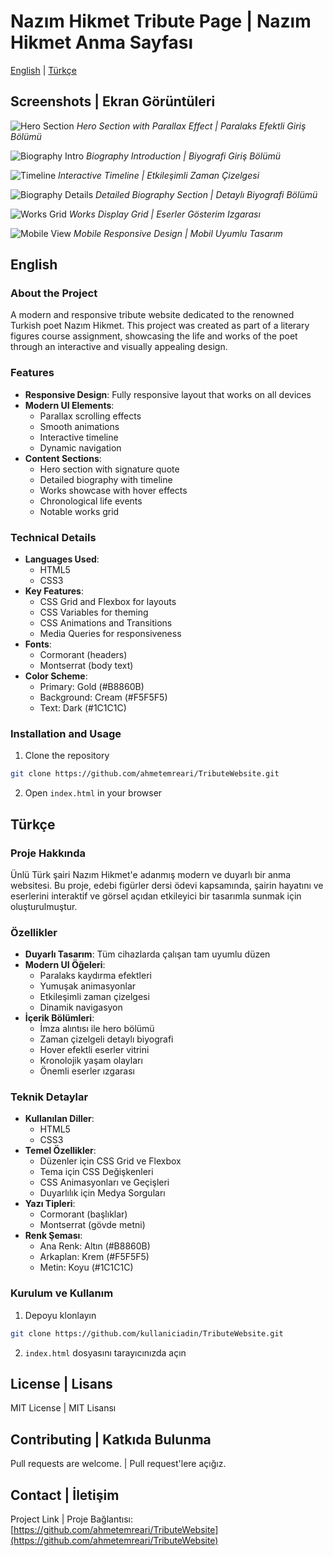 # Nazım Hikmet Tribute Page | Nazım Hikmet Anma Sayfası

[English](#english) | [Türkçe](#türkçe)

## Screenshots | Ekran Görüntüleri

![Hero Section](screenshoots/nh1.png)
*Hero Section with Parallax Effect | Paralaks Efektli Giriş Bölümü*

![Biography Intro](screenshoots/nh2.png)
*Biography Introduction | Biyografi Giriş Bölümü*

![Timeline](screenshoots/nh3.png)
*Interactive Timeline | Etkileşimli Zaman Çizelgesi*

![Biography Details](screenshoots/nh4.png)
*Detailed Biography Section | Detaylı Biyografi Bölümü*

![Works Grid](screenshoots/nh5.png)
*Works Display Grid | Eserler Gösterim Izgarası*

![Mobile View](screenshoots/nh6.png)
*Mobile Responsive Design | Mobil Uyumlu Tasarım*

## English

### About the Project
A modern and responsive tribute website dedicated to the renowned Turkish poet Nazım Hikmet. This project was created as part of a literary figures course assignment, showcasing the life and works of the poet through an interactive and visually appealing design.

### Features
- **Responsive Design**: Fully responsive layout that works on all devices
- **Modern UI Elements**:
  - Parallax scrolling effects
  - Smooth animations
  - Interactive timeline
  - Dynamic navigation
- **Content Sections**:
  - Hero section with signature quote
  - Detailed biography with timeline
  - Works showcase with hover effects
  - Chronological life events
  - Notable works grid

### Technical Details
- **Languages Used**:
  - HTML5
  - CSS3
- **Key Features**:
  - CSS Grid and Flexbox for layouts
  - CSS Variables for theming
  - CSS Animations and Transitions
  - Media Queries for responsiveness
- **Fonts**:
  - Cormorant (headers)
  - Montserrat (body text)
- **Color Scheme**:
  - Primary: Gold (#B8860B)
  - Background: Cream (#F5F5F5)
  - Text: Dark (#1C1C1C)

### Installation and Usage
1. Clone the repository
```bash
git clone https://github.com/ahmetemreari/TributeWebsite.git
```
2. Open `index.html` in your browser

## Türkçe

### Proje Hakkında
Ünlü Türk şairi Nazım Hikmet'e adanmış modern ve duyarlı bir anma websitesi. Bu proje, edebi figürler dersi ödevi kapsamında, şairin hayatını ve eserlerini interaktif ve görsel açıdan etkileyici bir tasarımla sunmak için oluşturulmuştur.

### Özellikler
- **Duyarlı Tasarım**: Tüm cihazlarda çalışan tam uyumlu düzen
- **Modern UI Öğeleri**:
  - Paralaks kaydırma efektleri
  - Yumuşak animasyonlar
  - Etkileşimli zaman çizelgesi
  - Dinamik navigasyon
- **İçerik Bölümleri**:
  - İmza alıntısı ile hero bölümü
  - Zaman çizelgeli detaylı biyografi
  - Hover efektli eserler vitrini
  - Kronolojik yaşam olayları
  - Önemli eserler ızgarası

### Teknik Detaylar
- **Kullanılan Diller**:
  - HTML5
  - CSS3
- **Temel Özellikler**:
  - Düzenler için CSS Grid ve Flexbox
  - Tema için CSS Değişkenleri
  - CSS Animasyonları ve Geçişleri
  - Duyarlılık için Medya Sorguları
- **Yazı Tipleri**:
  - Cormorant (başlıklar)
  - Montserrat (gövde metni)
- **Renk Şeması**:
  - Ana Renk: Altın (#B8860B)
  - Arkaplan: Krem (#F5F5F5)
  - Metin: Koyu (#1C1C1C)

### Kurulum ve Kullanım
1. Depoyu klonlayın
```bash
git clone https://github.com/kullaniciadin/TributeWebsite.git
```
2. `index.html` dosyasını tarayıcınızda açın

## License | Lisans
MIT License | MIT Lisansı

## Contributing | Katkıda Bulunma
Pull requests are welcome. | Pull request'lere açığız.

## Contact | İletişim
Project Link | Proje Bağlantısı: [https://github.com/ahmetemreari/TributeWebsite](https://github.com/ahmetemreari/TributeWebsite)
